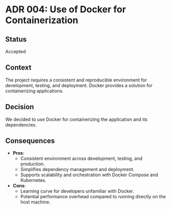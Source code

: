 # ADR 004: Use of Docker for Containerization

## Status
Accepted

## Context
The project requires a consistent and reproducible environment for development, testing, and deployment. Docker provides a solution for containerizing applications.

## Decision
We decided to use Docker for containerizing the application and its dependencies.

## Consequences
- **Pros**:
  - Consistent environment across development, testing, and production.
  - Simplifies dependency management and deployment.
  - Supports scalability and orchestration with Docker Compose and Kubernetes.
- **Cons**:
  - Learning curve for developers unfamiliar with Docker.
  - Potential performance overhead compared to running directly on the host machine.
